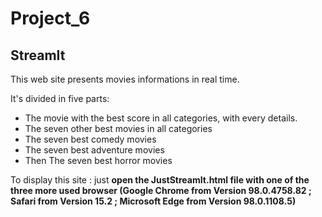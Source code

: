 # Project_6

## StreamIt

This web site presents movies informations in real time.

It's divided in five parts:

- The movie with the best score in all categories, with every details.
- The seven other best movies in all categories
- The seven best comedy movies
- The seven best adventure movies
- Then The seven best horror movies

To display this site : just **open the JustStreamIt.html file with one of the three more used browser (Google Chrome from Version 98.0.4758.82 ; Safari from Version 15.2 ; Microsoft Edge from Version 98.0.1108.5)**




